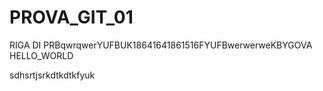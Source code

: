 # PROVA_GIT_01

RIGA DI PRBqwrqwerYUFBUK18641641861516FYUFBwerwerweKBYGOVA HELLO_WORLD

sdhsrtjsrkdtkdtkfyuk